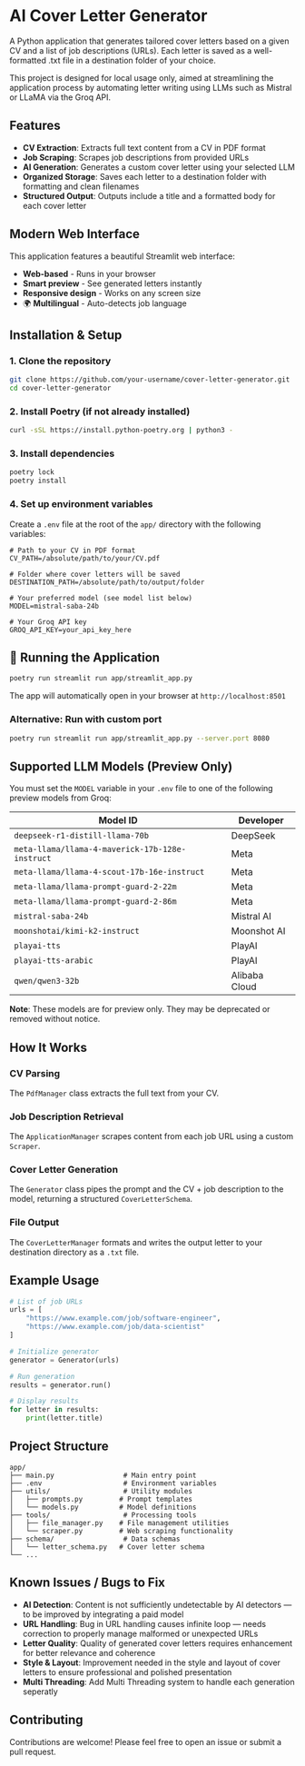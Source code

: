 # AI Cover Letter Generator

A Python application that generates tailored cover letters based on a given CV and a list of job descriptions (URLs). Each letter is saved as a well-formatted .txt file in a destination folder of your choice.

This project is designed for local usage only, aimed at streamlining the application process by automating letter writing using LLMs such as Mistral or LLaMA via the Groq API.

## Features

- **CV Extraction**: Extracts full text content from a CV in PDF format
- **Job Scraping**: Scrapes job descriptions from provided URLs
- **AI Generation**: Generates a custom cover letter using your selected LLM
- **Organized Storage**: Saves each letter to a destination folder with formatting and clean filenames
- **Structured Output**: Outputs include a title and a formatted body for each cover letter

## Modern Web Interface

This application features a beautiful Streamlit web interface:

-  **Web-based** - Runs in your browser
-  **Smart preview** - See generated letters instantly
-  **Responsive design** - Works on any screen size
- 🌍 **Multilingual** - Auto-detects job language

## Installation & Setup

### 1. Clone the repository
```bash
git clone https://github.com/your-username/cover-letter-generator.git
cd cover-letter-generator
```

### 2. Install Poetry (if not already installed)
```bash
curl -sSL https://install.python-poetry.org | python3 -
```

### 3. Install dependencies
```bash
poetry lock
poetry install
```

### 4. Set up environment variables
Create a `.env` file at the root of the `app/` directory with the following variables:

```env
# Path to your CV in PDF format
CV_PATH=/absolute/path/to/your/CV.pdf

# Folder where cover letters will be saved
DESTINATION_PATH=/absolute/path/to/output/folder

# Your preferred model (see model list below)
MODEL=mistral-saba-24b

# Your Groq API key
GROQ_API_KEY=your_api_key_here
```

## 🚀 Running the Application

```bash
poetry run streamlit run app/streamlit_app.py
```

The app will automatically open in your browser at `http://localhost:8501`

### Alternative: Run with custom port
```bash
poetry run streamlit run app/streamlit_app.py --server.port 8080
```

## Supported LLM Models (Preview Only)

You must set the `MODEL` variable in your `.env` file to one of the following preview models from Groq:

| Model ID | Developer |
|----------|-----------|
| `deepseek-r1-distill-llama-70b` | DeepSeek |
| `meta-llama/llama-4-maverick-17b-128e-instruct` | Meta |
| `meta-llama/llama-4-scout-17b-16e-instruct` | Meta |
| `meta-llama/llama-prompt-guard-2-22m` | Meta |
| `meta-llama/llama-prompt-guard-2-86m` | Meta |
| `mistral-saba-24b` | Mistral AI |
| `moonshotai/kimi-k2-instruct` | Moonshot AI |
| `playai-tts` | PlayAI |
| `playai-tts-arabic` | PlayAI |
| `qwen/qwen3-32b` | Alibaba Cloud |

**Note**: These models are for preview only. They may be deprecated or removed without notice.

## How It Works

### CV Parsing
The `PdfManager` class extracts the full text from your CV.

### Job Description Retrieval
The `ApplicationManager` scrapes content from each job URL using a custom `Scraper`.

### Cover Letter Generation
The `Generator` class pipes the prompt and the CV + job description to the model, returning a structured `CoverLetterSchema`.

### File Output
The `CoverLetterManager` formats and writes the output letter to your destination directory as a `.txt` file.

## Example Usage

```python
# List of job URLs
urls = [
    "https://www.example.com/job/software-engineer",
    "https://www.example.com/job/data-scientist"
]

# Initialize generator
generator = Generator(urls)

# Run generation
results = generator.run()

# Display results
for letter in results:
    print(letter.title)
```

## Project Structure

```
app/
├── main.py                 # Main entry point
├── .env                    # Environment variables
├── utils/                  # Utility modules
│   ├── prompts.py         # Prompt templates
│   └── models.py          # Model definitions
├── tools/                  # Processing tools
│   ├── file_manager.py    # File management utilities
│   └── scraper.py         # Web scraping functionality
├── schema/                 # Data schemas
│   └── letter_schema.py   # Cover letter schema
└── ...
```

## Known Issues / Bugs to Fix

- **AI Detection**: Content is not sufficiently undetectable by AI detectors — to be improved by integrating a paid model
- **URL Handling**: Bug in URL handling causes infinite loop — needs correction to properly manage malformed or unexpected URLs
- **Letter Quality**: Quality of generated cover letters requires enhancement for better relevance and coherence
- **Style & Layout**: Improvement needed in the style and layout of cover letters to ensure professional and polished presentation
- **Multi Threading**: Add Multi Threading system to handle each generation seperatly

## Contributing

Contributions are welcome! Please feel free to open an issue or submit a pull request.